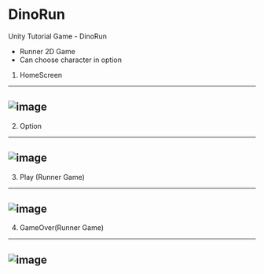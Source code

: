 # DinoRun
Unity Tutorial Game - DinoRun
- Runner 2D Game
- Can choose character in option
1. HomeScreen
-----
![image](https://user-images.githubusercontent.com/75150646/229538186-186877d4-907e-4747-9c47-e191e8a7298c.png)
-----
2. Option
-----
![image](https://user-images.githubusercontent.com/75150646/229538469-cbc005d8-7782-4e92-8cb8-51adc41120bf.png)
-----
3. Play (Runner Game)
-----
![image](https://user-images.githubusercontent.com/75150646/229538645-7ad5657d-58f8-431f-ab07-b7657f571cc6.png)
-----
4. GameOver(Runner Game)
-----
![image](https://user-images.githubusercontent.com/75150646/229538821-a6ff5baf-89d5-4e7b-8f10-13dd9b71dfb2.png)
-----

